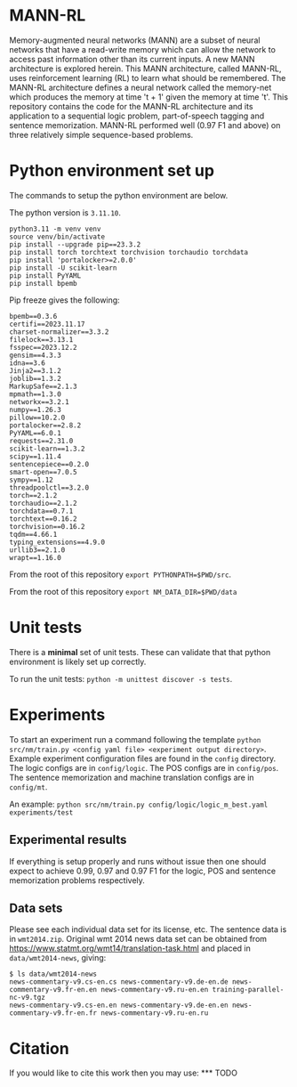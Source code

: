 # MANN-RL
Memory-augmented neural networks (MANN) are a subset of neural networks that have a read-write memory which can allow the network to access past information other than its current inputs. A new MANN architecture is explored herein.  This MANN architecture, called MANN-RL, uses reinforcement learning (RL) to learn what should be remembered.  The MANN-RL architecture defines a neural network called the memory-net which produces the memory at time 't + 1' given the memory at time 't'.  This repository contains the code for the MANN-RL architecture and its application to a sequential logic problem, part-of-speech tagging and sentence memorization.  MANN-RL performed well (0.97 F1 and above) on three relatively simple sequence-based problems.


# Python environment set up
The commands to setup the python environment are below.

The python version is `3.11.10`.

```commandline
python3.11 -m venv venv
source venv/bin/activate
pip install --upgrade pip==23.3.2
pip install torch torchtext torchvision torchaudio torchdata
pip install 'portalocker>=2.0.0'
pip install -U scikit-learn
pip install PyYAML
pip install bpemb
```

Pip freeze gives the following:
```
bpemb==0.3.6
certifi==2023.11.17
charset-normalizer==3.3.2
filelock==3.13.1
fsspec==2023.12.2
gensim==4.3.3
idna==3.6
Jinja2==3.1.2
joblib==1.3.2
MarkupSafe==2.1.3
mpmath==1.3.0
networkx==3.2.1
numpy==1.26.3
pillow==10.2.0
portalocker==2.8.2
PyYAML==6.0.1
requests==2.31.0
scikit-learn==1.3.2
scipy==1.11.4
sentencepiece==0.2.0
smart-open==7.0.5
sympy==1.12
threadpoolctl==3.2.0
torch==2.1.2
torchaudio==2.1.2
torchdata==0.7.1
torchtext==0.16.2
torchvision==0.16.2
tqdm==4.66.1
typing_extensions==4.9.0
urllib3==2.1.0
wrapt==1.16.0
```

From the root of this repository `export PYTHONPATH=$PWD/src`.

From the root of this repository `export NM_DATA_DIR=$PWD/data`

# Unit tests
There is a __minimal__ set of unit tests.  These can validate that that python environment is likely set up correctly.

To run the unit tests: `python -m unittest discover -s tests`.


# Experiments

To start an experiment run a command following the template `python src/nm/train.py <config yaml file> <experiment output directory>`.  Example experiment configuration files are found in the `config` directory.  The logic configs are in `config/logic`.  The POS configs are in `config/pos`.  The sentence memorization and machine translation configs are in `config/mt`.

An example: `python src/nm/train.py config/logic/logic_m_best.yaml experiments/test`

## Experimental results

If everything is setup properly and runs without issue then one should expect to achieve 0.99, 0.97 and 0.97 F1 for the logic, POS and sentence memorization problems respectively.

## Data sets
Please see each individual data set for its license, etc.  The sentence data is in `wmt2014.zip`.  Original wmt 2014 news data set can be obtained from https://www.statmt.org/wmt14/translation-task.html and placed in `data/wmt2014-news`, giving:
```
$ ls data/wmt2014-news
news-commentary-v9.cs-en.cs	news-commentary-v9.de-en.de	news-commentary-v9.fr-en.en	news-commentary-v9.ru-en.en	training-parallel-nc-v9.tgz
news-commentary-v9.cs-en.en	news-commentary-v9.de-en.en	news-commentary-v9.fr-en.fr	news-commentary-v9.ru-en.ru
```


# Citation

If you would like to cite this work then you may use:
*** TODO
